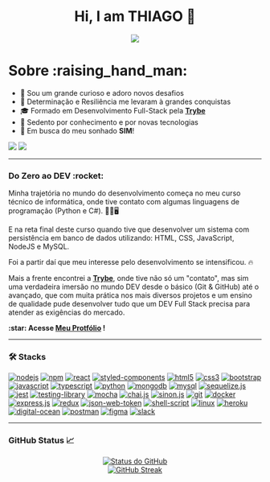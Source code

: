 <h1 align="center">Hi, I am THIAGO 👋</h1>

<p align="center">
  <a href="#">
    <img src="https://komarev.com/ghpvc/?username=henriquejensen&color=blueviolet&label=👀+Profile+views">
  </a>
</p>

<h1>Sobre :raising_hand_man:</h1>

- 🏁 Sou um grande curioso e adoro novos desafios
- 🏅 Determinação e Resiliência me levaram à grandes conquistas
- 🎓 Formado em Desenvolvimento Full-Stack pela <a href="https://www.betrybe.com/formacao-desenvolvimento-web" target="_blank" rel="noreferrer"><b>Trybe</b></a>
- 🧠 Sedento por conhecimento e por novas tecnologias
- 💼 Em busca do meu sonhado <b>SIM</b>!

<p>
  <a href="https://linkedin.com/in/thiago-dioria-martins"><img src="https://img.shields.io/badge/-LinkedIn-%230077B5?style=for-the-badge&logo=linkedin&logoColor=white" target="_blank"></a>
  <a href="mailto:thiago17thiago@gmail.com"><img src="https://img.shields.io/badge/Gmail-D14836?style=for-the-badge&logo=gmail&logoColor=white" target="_blank"></a>
</p>

<hr>

<h3>Do Zero ao DEV :rocket:</h3>

<p>
  Minha trajetória no mundo do desenvolvimento começa no meu curso técnico de informática, onde tive contato com algumas linguagens de programação (Python e C#). 👨‍🔧🖥️

  E na reta final deste curso quando tive que desenvolver um sistema com persistência em banco de dados utilizando: HTML, CSS, JavaScript, NodeJS e MySQL.

  Foi a partir daí que meu interesse pelo desenvolvimento se intensificou. 🔥

  Mais a frente encontrei a <b><a href="https://www.betrybe.com/formacao-desenvolvimento-web" target="_blank" rel="noreferrer">Trybe</a></b>, onde tive não só um "contato", mas sim uma verdadeira imersão no mundo DEV desde o básico (Git & GitHub) até o avançado, que com muita prática nos mais diversos projetos e um ensino de qualidade pude desenvolver tudo que um DEV Full Stack precisa para atender as exigências do mercado.
</p>

<p><b>:star: Acesse <a href="https://thiagomartins367.github.io" target="_blank" rel="noreferrer">Meu Protfólio</a> !</b><p/>

<hr>

<h3 align="left">🛠️ Stacks</h3>

[<img src="https://img.shields.io/badge/Node.js-339933?style=for-the-badge&logo=nodedotjs&logoColor=black" alt="nodejs" />](https://nodejs.org)
[<img src="https://img.shields.io/badge/npm-CB3837?style=for-the-badge&logo=npm&logoColor=white" alt="npm" />](https://docs.npmjs.com/about-npm)
[<img src="https://img.shields.io/badge/React-20232A?style=for-the-badge&logo=react&logoColor=61DAFB" alt="react" />](https://react.dev)
[<img src="https://img.shields.io/badge/Styled_components-BEC3C9?style=for-the-badge&logo=styled-components&logoColor=A05688" alt="styled-components" />](https://styled-components.com)
[<img src="https://img.shields.io/badge/HTML5-E34F26?style=for-the-badge&logo=html5&logoColor=white" alt="html5" />](https://www.w3.org/html)
[<img src="https://img.shields.io/badge/CSS3-1572B6?style=for-the-badge&logo=css3&logoColor=white" alt="css3" />](https://developer.mozilla.org/pt-BR/docs/Web/CSS)
[<img src="https://img.shields.io/badge/Bootstrap-563D7C?style=for-the-badge&logo=bootstrap&logoColor=white" alt="bootstrap" />](https://getbootstrap.com)
[<img src="https://img.shields.io/badge/JavaScript-F7DF1E?style=for-the-badge&logo=javascript&logoColor=black" alt="javascript" />](https://developer.mozilla.org/pt-BR/docs/Web/JavaScript)
[<img src="https://img.shields.io/badge/TypeScript-007ACC?style=for-the-badge&logo=typescript&logoColor=white" alt="typescript" />](https://www.typescriptlang.org/pt)
[<img src="https://img.shields.io/badge/python-3670A0?style=for-the-badge&logo=python&logoColor=ffdd54" alt="python" />](https://www.python.org)
[<img src="https://img.shields.io/badge/mongodb-47A248?style=for-the-badge&logo=mongodb&logoColor=black" alt="mongodb" />](https://www.mongodb.com)
[<img src="https://img.shields.io/badge/MySQL-225372?style=for-the-badge&logo=mysql&logoColor=white" alt="mysql" />](https://www.mysql.com)
[<img src="https://img.shields.io/badge/sequelize-323330?style=for-the-badge&logo=sequelize&logoColor=blue" alt="sequelize.js" />](https://sequelize.org)
[<img src="https://img.shields.io/badge/Jest-FFF?style=for-the-badge&logo=jest&logoColor=C03B13" alt="jest" />](https://jestjs.io/pt-BR)
[<img src="https://img.shields.io/badge/Testing_Library-18191A?style=for-the-badge&logo=testing-library&logoColor=FE4646" alt="testing-library" />](https://testing-library.com/docs/react-testing-library/intro)
[<img src="https://img.shields.io/badge/mocha.js-323330?style=for-the-badge&logo=mocha&logoColor=Brown" alt="mocha" />](https://mochajs.org)
[<img src="https://img.shields.io/badge/chai.js-323330?style=for-the-badge&logo=chai&logoColor=red" alt="chai.js" />](https://www.chaijs.com)
[<img src="https://img.shields.io/badge/sinon.js-323330?style=for-the-badge&logo=sinon" alt="sinon.js" />](https://sinonjs.org)
[<img src="https://img.shields.io/badge/Git-F05032?style=for-the-badge&logo=git&logoColor=white" alt="git" />](https://git-scm.com)
[<img src="https://img.shields.io/badge/Docker-1C90ED?style=for-the-badge&logo=docker&logoColor=white" alt="docker" />](https://www.docker.com)
[<img src="https://img.shields.io/badge/Express.js-000000?style=for-the-badge&logo=express&logoColor=white" alt="express.js" />](https://expressjs.com)
[<img src="https://img.shields.io/badge/Redux-764ABC?style=for-the-badge&logo=redux&logoColor=white" alt="redux" />](https://redux.js.org)
[<img src="https://img.shields.io/badge/json%20web%20tokens-323330?style=for-the-badge&logo=json-web-tokens&logoColor=pink" alt="json-web-token" />](https://jwt.io/introduction)
[<img src="https://img.shields.io/badge/Shell_Script-000000?style=for-the-badge&logo=gnu-bash&logoColor=white" alt="shell-script" />](https://www.shellscript.sh)
[<img src="https://img.shields.io/badge/Linux-EFBB21?style=for-the-badge&logo=linux&logoColor=000" alt="linux" />](https://www.linux.org)
[<img src="https://img.shields.io/badge/Heroku-430098?style=for-the-badge&logo=heroku&logoColor=white" alt="heroku" />](https://heroku.com)
[<img src="https://img.shields.io/badge/Digital_Ocean-0080FF?style=for-the-badge&logo=DigitalOcean&logoColor=white" alt="digital-ocean" />](https://www.digitalocean.com)
[<img src="https://img.shields.io/badge/Postman-FF6C37?style=for-the-badge&logo=Postman&logoColor=white" alt="postman" />](https://postman.com)
[<img src="https://img.shields.io/badge/Figma-F24E1E?style=for-the-badge&logo=figma&logoColor=white" alt="figma" />](https://www.figma.com)
[<img src="https://img.shields.io/badge/Slack-4A154B?style=for-the-badge&logo=slack&logoColor=white" alt="slack" />](https://slack.com/intl/pt-br)

<hr>

<h3 align="left">GitHub Status 📈</h3>

<p align="center">
  <a href="#">
    <img alt="Status do GitHub" src="https://github-readme-stats-sigma-five.vercel.app/api?username=thiagomartins367&show_icons=true&theme=dracula">
  </a>
  <br />
  <a href="#">
    <img alt="GitHub Streak" src="https://github-readme-streak-stats.herokuapp.com/?user=thiagomartins367&theme=dracula">
  </a>
</p>
